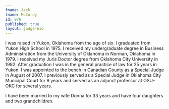 ```yaml
---
fname: Jack
lname: McCurdy
id: 976
published: true
layout: judge-bio
---
```

I was raised in Yukon, Oklahoma from the age of six. I graduated from
Yukon High School in 1975. I received my undergraduate degree in
Business Administration from the University of Oklahoma in Norman,
Oklahoma in 1979. I received my Juris Doctor degree from Oklahoma City
University in 1982. After graduation I was in the general practice of
law for 25 years in Yukon. I was appointed to the bench in Canadian
County as a Special Judge in August of 2007. I previously served as a
Special Judge in Oklahoma City Municipal Court for 9 years and served as
an adjunct professor at OSU-OKC for several years.

I have been married to my wife Donna for 33 years and have four
daughters and two grandchildren.
